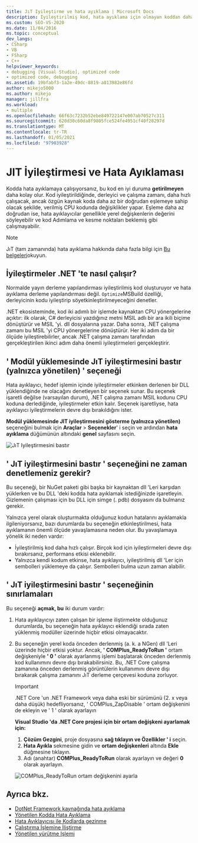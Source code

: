 ```yaml
---
title: JıT Iyileştirme ve hata ayıklama | Microsoft Docs
description: İyileştirilmiş kod, hata ayıklama için olmayan koddan daha zordur. JıT iyileştirmesi ve ne zaman ve nasıl bastırılamıyor hakkında bilgi edinin.
ms.custom: SEO-VS-2020
ms.date: 11/04/2016
ms.topic: conceptual
dev_langs:
- CSharp
- VB
- FSharp
- C++
helpviewer_keywords:
- debugging [Visual Studio], optimized code
- optimized code, debugging
ms.assetid: 19bfabf3-1a2e-49dc-8819-a813982e86fd
author: mikejo5000
ms.author: mikejo
manager: jillfra
ms.workload:
- multiple
ms.openlocfilehash: 66f63c7232b52ebe849722147e007ab70527c311
ms.sourcegitcommit: 620d30c60da8f9805fce524fe4951cf40f28297d
ms.translationtype: MT
ms.contentlocale: tr-TR
ms.lasthandoff: 01/05/2021
ms.locfileid: "97903928"
---
```

# <a name="jit-optimization-and-debugging"></a>JIT İyileştirmesi ve Hata Ayıklaması
Kodda hata ayıklamaya çalışıyorsanız, bu kod en iyi duruma **getirilmeyen** daha kolay olur. Kod iyileştirildiğinde, derleyici ve çalışma zamanı, daha hızlı çalışacak, ancak özgün kaynak koda daha az bir doğrudan eşlemeye sahip olacak şekilde, verilmiş CPU kodunda değişiklikler yapar. Eşleme daha az doğrudan ise, hata ayıklayıcılar genellikle yerel değişkenlerin değerini söyleyebilir ve kod Adımlama ve kesme noktaları beklemiş gibi çalışmayabilir.

> [!NOTE]
> JıT (tam zamanında) hata ayıklama hakkında daha fazla bilgi için [Bu belgeleri](../debugger/debug-using-the-just-in-time-debugger.md)okuyun.

## <a name="how-optimizations-work-in-net"></a>İyileştirmeler .NET 'te nasıl çalışır? 
Normalde yayın derleme yapılandırması iyileştirilmiş kod oluşturuyor ve hata ayıklama derleme yapılandırması değil. `Optimize`MSBuild özelliği, derleyicinin kodu iyileştirip söyetkinleştirilmeyeceğini denetler.

.NET ekosisteminde, kod iki adımlı bir işlemde kaynaktan CPU yönergelerine açıktır: ilk olarak, C# derleyicisi yazdığınız metni MSIL adlı bir ara ikili biçime dönüştürür ve MSIL 'yi. dll dosyalarına yazar. Daha sonra, .NET çalışma zamanı bu MSIL 'yi CPU yönergelerine dönüştürür. Her iki adım da bir ölçüde iyileştirebilirler, ancak .NET çalışma zamanı tarafından gerçekleştirilen ikinci adım daha önemli iyileştirmeleri gerçekleştirir.

## <a name="the-suppress-jit-optimization-on-module-load-managed-only-option"></a>' Modül yüklemesinde JıT iyileştirmesini bastır (yalnızca yönetilen) ' seçeneği
Hata ayıklayıcı, hedef işlemin içinde iyileştirmeler etkinken derlenen bir DLL yüklendiğinde ne olacağını denetleyen bir seçenek sunar. Bu seçenek işaretli değilse (varsayılan durum), .NET çalışma zamanı MSIL kodunu CPU koduna derlediğinde, iyileştirmeler etkin kalır. Seçenek işaretliyse, hata ayıklayıcı iyileştirmelerin devre dışı bırakıldığını ister.

**Modül yüklemesinde JIT iyileştirmesini gösterme (yalnızca yönetilen)** seçeneğini bulmak için **Araçlar**  >  **Seçenekler**' i seçin ve ardından **hata ayıklama** düğümünün altındaki **genel** sayfasını seçin.

![JıT Iyileştirmesini bastır](../debugger/media/suppress-jit-tool-options.png "JıT Iyileştirmesini bastır")

## <a name="when-should-you-check-the-suppress-jit-optimization-option"></a>' JıT iyileştirmesini bastır ' seçeneğini ne zaman denetlemeniz gerekir?
Bu seçeneği, bir NuGet paketi gibi başka bir kaynaktan dll 'Leri karşıdan yüklerken ve bu DLL 'deki kodda hata ayıklamak istediğinizde işaretleyin. Gizlemenin çalışması için bu DLL için simge (. pdb) dosyasını da bulmanız gerekir.

Yalnızca yerel olarak oluşturmakta olduğunuz kodun hatalarını ayıklamakla ilgileniyorsanız, bazı durumlarda bu seçeneğin etkinleştirilmesi, hata ayıklamanın önemli ölçüde yavaşlamasına neden olur. Bu yavaşlamaya yönelik iki neden vardır:

* İyileştirilmiş kod daha hızlı çalışır. Birçok kod için iyileştirmeleri devre dışı bırakırsanız, performans etkisi eklenebilir.
* Yalnızca kendi kodum etkinse, hata ayıklayıcı, iyileştirilmiş dll 'Ler için sembolleri yüklemeye da çalışır. Sembolleri bulma uzun zaman alabilir.

## <a name="limitations-of-the-suppress-jit-optimization-option"></a>' JıT iyileştirmesini bastır ' seçeneğinin sınırlamaları 
Bu seçeneği **açmak, bu** iki durum vardır:

1. Hata ayıklayıcıyı zaten çalışan bir işleme iliştirmekte olduğunuz durumlarda, bu seçeneğin hata ayıklayıcı eklendiği sırada zaten yüklenmiş modüller üzerinde hiçbir etkisi olmayacaktır.
2. Bu seçeneğin yerel koda önceden derlenmiş (a. k. a NGen) dll 'Leri üzerinde hiçbir etkisi yoktur. Ancak, **' COMPlus_ReadyToRun '** ortam değişkeniyle **' 0 '** olarak ayarlanmış işlemi başlatarak önceden derlenmiş kod kullanımını devre dışı bırakabilirsiniz. Bu, .NET Core çalışma zamanına önceden derlenmiş görüntülerin kullanımını devre dışı bırakarak çalışma zamanını JıT derleme çerçevesi koduna zorluyor. 

    > [!IMPORTANT]
    > .NET Core 'un .NET Framework veya daha eski bir sürümünü (2. x veya daha düşük) hedefliyorsanız, ' COMPlus_ZapDisable ' ortam değişkenini de ekleyin ve ' 1 ' olarak ayarlayın

    **Visual Studio 'da .NET Core projesi için bir ortam değişkeni ayarlamak için:**
    1. **Çözüm Gezgini**, proje dosyasına **sağ tıklayın ve Özellikler ' i** seçin. 
    2. **Hata Ayıkla** sekmesine gidin ve **ortam değişkenleri** altında **Ekle** düğmesine tıklayın.
    3. Adı (anahtar) **COMPlus_ReadyToRun** olarak ayarlayın ve değeri **0** olarak ayarlayın.

    ![COMPlus_ReadyToRun ortam değişkenini ayarla](../debugger/media/environment-variables-debug-menu.png "COMPlus_ReadyToRun ortam değişkenini ayarla")

## <a name="see-also"></a>Ayrıca bkz.
- [DotNet Framework kaynağında hata ayıklama](../debugger/how-to-debug-dotnet-framework-source.md)
- [Yönetilen Kodda Hata Ayıklama](../debugger/debugging-managed-code.md)
- [Hata Ayıklayıcısı ile Kodlarda gezinme](../debugger/navigating-through-code-with-the-debugger.md)
- [Çalıştırma İşlemine İliştirme](../debugger/attach-to-running-processes-with-the-visual-studio-debugger.md)
- [Yönetilen yürütme Işlemi](/dotnet/standard/managed-execution-process)
